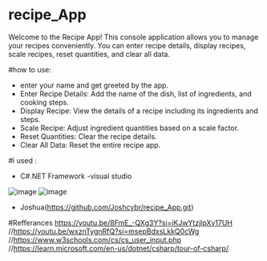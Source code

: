 # recipe_App
Welcome to the Recipe App! This console application allows you to manage your recipes conveniently. You can enter recipe details, display recipes, scale recipes, reset quantities, and clear all data.

#how to use:
- enter your name and get greeted by the app.
- Enter Recipe Details: Add the name of the dish, list of ingredients, and cooking steps.
- Display Recipe: View the details of a recipe including its ingredients and steps.
- Scale Recipe: Adjust ingredient quantities based on a scale factor.
- Reset Quantities: Clear the recipe details.
- Clear All Data: Reset the entire recipe app.


#i used :
- C#.NET Framework
-visual studio 

![image](https://github.com/Joshcybr/recipe_App/assets/105593188/9b566a6b-4fde-4390-b07c-036269466021)
![image](https://github.com/Joshcybr/recipe_App/assets/105593188/cdbc50bd-22d5-49ac-9c7c-d51c0193c578)

- Joshua(https://github.com/Joshcybr/recipe_App.git)


#Refferances
https://youtu.be/8FmE_-QXg3Y?si=iKJwYtzjlpXv17UH
//https://youtu.be/wxznTygnRfQ?si=msepBdxsLkkQ0cWg
//https://www.w3schools.com/cs/cs_user_input.php
//https://learn.microsoft.com/en-us/dotnet/csharp/tour-of-csharp/
